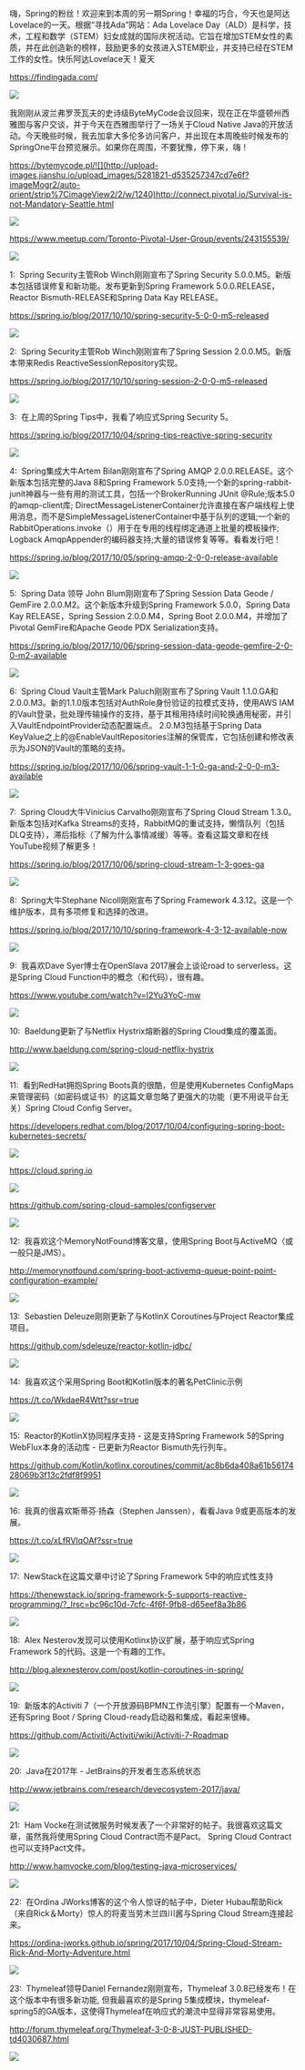 嗨，Spring的粉丝！欢迎来到本周的另一期Spring！幸福的巧合，今天也是阿达Lovelace的一天。根据“寻找Ada”网站：Ada Lovelace Day（ALD）是科学，技术，工程和数学（STEM）妇女成就的国际庆祝活动。它旨在增加STEM女性的素质，并在此创造新的榜样，鼓励更多的女孩进入STEM职业，并支持已经在STEM工作的女性。快乐阿达Lovelace天！夏天

https://findingada.com/

![](http://upload-images.jianshu.io/upload_images/5281821-5298a699ba57e09f?imageMogr2/auto-orient/strip%7CimageView2/2/w/1240)

我刚刚从波兰弗罗茨瓦夫的史诗级ByteMyCode会议回来，现在正在华盛顿州西雅图与客户交谈，并于今天在西雅图举行了一场关于Cloud Native Java的开放活动。今天晚些时候，我去加拿大多伦多访问客户，并出现在本周晚些时候发布的SpringOne平台预览展示。如果你在周围，不要犹豫，停下来，嗨！

https://bytemycode.pl/![](http://upload-images.jianshu.io/upload_images/5281821-d535257347cd7e6f?imageMogr2/auto-orient/strip%7CimageView2/2/w/1240)http://connect.pivotal.io/Survival-is-not-Mandatory-Seattle.html

![](http://upload-images.jianshu.io/upload_images/5281821-218e96daf77b9d77?imageMogr2/auto-orient/strip%7CimageView2/2/w/1240)

https://www.meetup.com/Toronto-Pivotal-User-Group/events/243155539/

![](http://oxjys514c.bkt.clouddn.com/https://www.m)

1:  Spring Security主管Rob Winch刚刚宣布了Spring Security 5.0.0.M5。新版本包括错误修复和新功能。发布更新到Spring Framework 5.0.0.RELEASE，Reactor Bismuth-RELEASE和Spring Data Kay RELEASE。

https://spring.io/blog/2017/10/10/spring-security-5-0-0-m5-released

![](http://upload-images.jianshu.io/upload_images/5281821-bfce32a1e28b3015?imageMogr2/auto-orient/strip%7CimageView2/2/w/1240)

2:  Spring Security主管Rob Winch刚刚宣布了Spring Session 2.0.0.M5。新版本带来Redis ReactiveSessionRepository实现。

https://spring.io/blog/2017/10/10/spring-session-2-0-0-m5-released

![](http://upload-images.jianshu.io/upload_images/5281821-bfce32a1e28b3015?imageMogr2/auto-orient/strip%7CimageView2/2/w/1240)

3:  在上周的Spring Tips中，我看了响应式Spring Security 5。

https://spring.io/blog/2017/10/04/spring-tips-reactive-spring-security

![](http://upload-images.jianshu.io/upload_images/5281821-bfce32a1e28b3015?imageMogr2/auto-orient/strip%7CimageView2/2/w/1240)

4:  Spring集成大牛Artem Bilan刚刚宣布了Spring AMQP 2.0.0.RELEASE。这个新版本包括完整的Java 8和Spring Framework 5.0支持;一个新的spring-rabbit-junit神器与一些有用的测试工具，包括一个BrokerRunning JUnit @Rule;版本5.0的amqp-client库; DirectMessageListenerContainer允许直接在客户端线程上使用消息，而不是SimpleMessageListenerContainer中基于队列的逻辑;一个新的RabbitOperations.invoke（）用于在专用的线程绑定通道上批量的模板操作; Logback AmqpAppender的编码器支持;大量的错误修复等等。看看发行吧！

https://spring.io/blog/2017/10/05/spring-amqp-2-0-0-release-available

![](http://upload-images.jianshu.io/upload_images/5281821-bfce32a1e28b3015?imageMogr2/auto-orient/strip%7CimageView2/2/w/1240)

5:  Spring Data 领导 John Blum刚刚宣布了Spring Session Data Geode / GemFire 2.0.0.M2。这个新版本升级到Spring Framework 5.0.0，Spring Data Kay RELEASE，Spring Session 2.0.0.M4，Spring Boot 2.0.0.M4，并增加了Pivotal GemFire和Apache Geode PDX Serialization支持。

https://spring.io/blog/2017/10/06/spring-session-data-geode-gemfire-2-0-0-m2-available

![](http://upload-images.jianshu.io/upload_images/5281821-bfce32a1e28b3015?imageMogr2/auto-orient/strip%7CimageView2/2/w/1240)

6:  Spring Cloud Vault主管Mark Paluch刚刚宣布了Spring Vault 1.1.0.GA和2.0.0.M3。新的1.1.0版本包括对AuthRole身份验证的拉模式支持，使用AWS IAM的Vault登录，批处理传输操作的支持，基于其租用持续时间轮换通用秘密，并引入VaultEndpointProvider动态配置端点。 2.0.M3包括基于Spring Data KeyValue之上的@EnableVaultRepositories注解的保管库，它包括创建和修改表示为JSON的Vault的策略的支持。

https://spring.io/blog/2017/10/06/spring-vault-1-1-0-ga-and-2-0-0-m3-available

![](http://upload-images.jianshu.io/upload_images/5281821-bfce32a1e28b3015?imageMogr2/auto-orient/strip%7CimageView2/2/w/1240)

7:  Spring Cloud大牛Vinicius Carvalho刚刚宣布了Spring Cloud Stream 1.3.0。新版本包括对Kafka Streams的支持，RabbitMQ的重试支持，懒惰队列（包括DLQ支持），滞后指标（了解为什么事情减缓）等等。查看这篇文章和在线YouTube视频了解更多！

https://spring.io/blog/2017/10/06/spring-cloud-stream-1-3-goes-ga


![](http://upload-images.jianshu.io/upload_images/5281821-bfce32a1e28b3015?imageMogr2/auto-orient/strip%7CimageView2/2/w/1240)

8:  Spring大牛Stephane Nicoll刚刚宣布了Spring Framework 4.3.12。这是一个维护版本，具有多项修复和选择的改进。

https://spring.io/blog/2017/10/10/spring-framework-4-3-12-available-now

![](http://upload-images.jianshu.io/upload_images/5281821-bfce32a1e28b3015?imageMogr2/auto-orient/strip%7CimageView2/2/w/1240)

9:  我喜欢Dave Syer博士在OpenSlava 2017展会上谈论road to serverless。这是Spring Cloud Function中的概念（和代码），很有趣。

https://www.youtube.com/watch?v=I2Yu3YoC-mw

![](http://upload-images.jianshu.io/upload_images/5281821-0a5b5895a34acc1d.y?imageMogr2/auto-orient/strip%7CimageView2/2/w/1240)

10:  Baeldung更新了与Netflix Hystrix熔断器的Spring Cloud集成的覆盖面。

http://www.baeldung.com/spring-cloud-netflix-hystrix

![](http://upload-images.jianshu.io/upload_images/5281821-1388b2f60881134f.ba?imageMogr2/auto-orient/strip%7CimageView2/2/w/1240)

11:  看到RedHat拥抱Spring Boots真的很酷，但是使用Kubernetes ConfigMaps来管理密码（如密码或证书）的这篇文章忽略了更强大的功能（更不用说平台无关）Spring Cloud Config Server。

https://developers.redhat.com/blog/2017/10/04/configuring-spring-boot-kubernetes-secrets/

![](http://upload-images.jianshu.io/upload_images/5281821-d2aa13f5a6afdce7?imageMogr2/auto-orient/strip%7CimageView2/2/w/1240)

https://cloud.spring.io

![](http://upload-images.jianshu.io/upload_images/5281821-09e58478561eba14?imageMogr2/auto-orient/strip%7CimageView2/2/w/1240)

https://github.com/spring-cloud-samples/configserver

![](http://upload-images.jianshu.io/upload_images/5281821-1a739c2083b7d9ed?imageMogr2/auto-orient/strip%7CimageView2/2/w/1240)

12:  我喜欢这个MemoryNotFound博客文章，使用Spring Boot与ActiveMQ（或一般只是JMS）。

http://memorynotfound.com/spring-boot-activemq-queue-point-point-configuration-example/

![](http://upload-images.jianshu.io/upload_images/5281821-1543452cd43db342?imageMogr2/auto-orient/strip%7CimageView2/2/w/1240)

13:  Sebastien Deleuze刚刚更新了与KotlinX Coroutines与Project Reactor集成项目。

https://github.com/sdeleuze/reactor-kotlin-jdbc/

![](http://upload-images.jianshu.io/upload_images/5281821-1a739c2083b7d9ed?imageMogr2/auto-orient/strip%7CimageView2/2/w/1240)

14:  我喜欢这个采用Spring Boot和Kotlin版本的著名PetClinic示例

https://t.co/WkdaeR4Wtt?ssr=true

![](http://upload-images.jianshu.io/upload_images/5281821-35787c2eb4ff7825.co?imageMogr2/auto-orient/strip%7CimageView2/2/w/1240)

15:  Reactor的KotlinX协同程序支持 - 这是支持Spring Framework 5的Spring WebFlux本身的活动库 - 已更新为Reactor Bismuth先行列车。

https://github.com/Kotlin/kotlinx.coroutines/commit/ac8b6da408a61b5617428069b3f13c2fdf8f9951

![](http://upload-images.jianshu.io/upload_images/5281821-1a739c2083b7d9ed?imageMogr2/auto-orient/strip%7CimageView2/2/w/1240)

16:  我真的很喜欢斯蒂芬·扬森（Stephen Janssen），看看Java 9或更高版本的发展。

https://t.co/xLfRVlqOAf?ssr=true

![](http://upload-images.jianshu.io/upload_images/5281821-35787c2eb4ff7825.co?imageMogr2/auto-orient/strip%7CimageView2/2/w/1240)

17:  NewStack在这篇文章中讨论了Spring Framework 5中的响应式性支持

https://thenewstack.io/spring-framework-5-supports-reactive-programming/?_lrsc=bc96c10d-7cfc-4f6f-9fb8-d65eef8a3b86

![](http://upload-images.jianshu.io/upload_images/5281821-3854f6653e8666b7?imageMogr2/auto-orient/strip%7CimageView2/2/w/1240)

18:  Alex Nesterov发现可以使用Kotlinx协议扩展，基于响应式Spring Framework 5的代码。这是一个有趣的工作。

http://blog.alexnesterov.com/post/kotlin-coroutines-in-spring/

![](http://oxjys514c.bkt.clouddn.com/http://blog.a)

19:  新版本的Activiti 7（一个开放源码BPMN工作流引擎）配置有一个Maven，还有Spring Boot / Spring Cloud-ready启动器和集成，看起来很棒。

https://github.com/Activiti/Activiti/wiki/Activiti-7-Roadmap

![](http://upload-images.jianshu.io/upload_images/5281821-1a739c2083b7d9ed?imageMogr2/auto-orient/strip%7CimageView2/2/w/1240)

20:  Java在2017年 - JetBrains的开发者生态系统状态

http://www.jetbrains.com/research/devecosystem-2017/java/

![](http://upload-images.jianshu.io/upload_images/5281821-c6bbda041f43c864.je?imageMogr2/auto-orient/strip%7CimageView2/2/w/1240)

21:  Ham Vocke在测试微服务时候发表了一个非常好的帖子。我很喜欢这篇文章，虽然我将使用Spring Cloud Contract而不是Pact。 Spring Cloud Contract也可以支持Pact文件。

http://www.hamvocke.com/blog/testing-java-microservices/

![](http://upload-images.jianshu.io/upload_images/5281821-4ee4316048bf253e.ha?imageMogr2/auto-orient/strip%7CimageView2/2/w/1240)

22:  在Ordina JWorks博客的这个令人惊讶的帖子中，Dieter Hubau帮助Rick（来自Rick＆Morty）惊人的将麦当劳木兰四川酱与Spring Cloud Stream连接起来。

https://ordina-jworks.github.io/spring/2017/10/04/Spring-Cloud-Stream-Rick-And-Morty-Adventure.html

![](http://upload-images.jianshu.io/upload_images/5281821-353b20c95459d6d5?imageMogr2/auto-orient/strip%7CimageView2/2/w/1240)

23:  Thymeleaf领导Daniel Fernandez刚刚宣布，Thymeleaf 3.0.8已经发布！在这个版本中有很多新功能, 但我最喜欢的是Spring 5集成模块，thymeleaf-spring5的GA版本，这使得Thymeleaf在响应式的潮流中显得非常容易使用。

http://forum.thymeleaf.org/Thymeleaf-3-0-8-JUST-PUBLISHED-td4030687.html

![](http://upload-images.jianshu.io/upload_images/5281821-e955e52a1a71acb0?imageMogr2/auto-orient/strip%7CimageView2/2/w/1240)